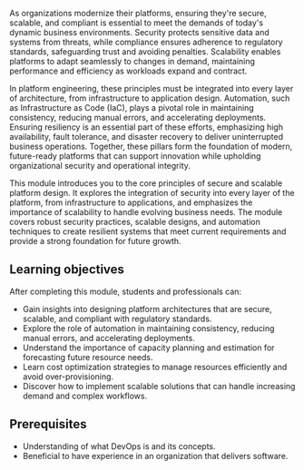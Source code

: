 As organizations modernize their platforms, ensuring they're secure, scalable, and compliant is essential to meet the demands of today's dynamic business environments. Security protects sensitive data and systems from threats, while compliance ensures adherence to regulatory standards, safeguarding trust and avoiding penalties. Scalability enables platforms to adapt seamlessly to changes in demand, maintaining performance and efficiency as workloads expand and contract.

In platform engineering, these principles must be integrated into every layer of architecture, from infrastructure to application design. Automation, such as Infrastructure as Code (IaC), plays a pivotal role in maintaining consistency, reducing manual errors, and accelerating deployments. Ensuring resiliency is an essential part of these efforts, emphasizing high availability, fault tolerance, and disaster recovery to deliver uninterrupted business operations. Together, these pillars form the foundation of modern, future-ready platforms that can support innovation while upholding organizational security and operational integrity.

This module introduces you to the core principles of secure and scalable platform design. It explores the integration of security into every layer of the platform, from infrastructure to applications, and emphasizes the importance of scalability to handle evolving business needs. The module covers robust security practices, scalable designs, and automation techniques to create resilient systems that meet current requirements and provide a strong foundation for future growth.

## Learning objectives

After completing this module, students and professionals can:

- Gain insights into designing platform architectures that are secure, scalable, and compliant with regulatory standards.
- Explore the role of automation in maintaining consistency, reducing manual errors, and accelerating deployments.
- Understand the importance of capacity planning and estimation for forecasting future resource needs.
- Learn cost optimization strategies to manage resources efficiently and avoid over-provisioning.
- Discover how to implement scalable solutions that can handle increasing demand and complex workflows.

## Prerequisites

- Understanding of what DevOps is and its concepts.
- Beneficial to have experience in an organization that delivers software.
